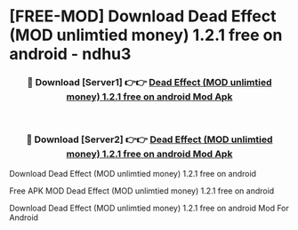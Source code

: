 # [FREE-MOD] Download Dead Effect (MOD unlimtied money) 1.2.1 free on android - ndhu3


<div align="center">
<h3>🔴 Download [Server1] 👉👉 <a href="https://apk-comot.site?title=Dead_Effect_(MOD_unlimtied_money)_1.2.1_free_on_android">Dead Effect (MOD unlimtied money) 1.2.1 free on android Mod Apk</a></h3><br>

<h3>🔴 Download [Server2] 👉👉 <a href="https://apk-comot.site?title=Dead_Effect_(MOD_unlimtied_money)_1.2.1_free_on_android">Dead Effect (MOD unlimtied money) 1.2.1 free on android Mod Apk</a></h3>
</div>



Download Dead Effect (MOD unlimtied money) 1.2.1 free on android 

Free APK MOD Dead Effect (MOD unlimtied money) 1.2.1 free on android 

Download Dead Effect (MOD unlimtied money) 1.2.1 free on android Mod For Android
